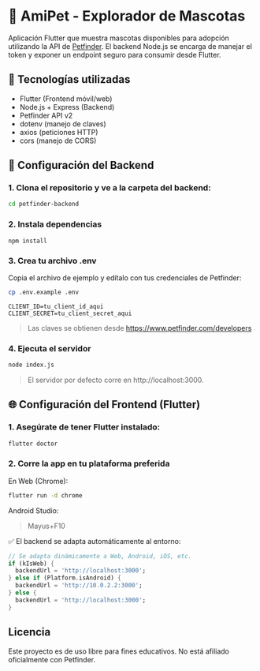 # 🐾 AmiPet - Explorador de Mascotas

Aplicación Flutter que muestra mascotas disponibles para adopción utilizando la API de [Petfinder](https://www.petfinder.com/developers/). El backend Node.js se encarga de manejar el token y exponer un endpoint seguro para consumir desde Flutter.

## 📱 Tecnologías utilizadas

- Flutter (Frontend móvil/web)
- Node.js + Express (Backend)
- Petfinder API v2
- dotenv (manejo de claves)
- axios (peticiones HTTP)
- cors (manejo de CORS)

## 🔧 Configuración del Backend

### 1. Clona el repositorio y ve a la carpeta del backend:

```bash
cd petfinder-backend
```

### 2. Instala dependencias

```
npm install
```

### 3. Crea tu archivo .env

Copia el archivo de ejemplo y edítalo con tus credenciales de Petfinder:

```bash
cp .env.example .env
```

```
CLIENT_ID=tu_client_id_aqui
CLIENT_SECRET=tu_client_secret_aqui
```

> Las claves se obtienen desde https://www.petfinder.com/developers

### 4. Ejecuta el servidor

```bash
node index.js
```

> El servidor por defecto corre en http://localhost:3000.

## 🌐 Configuración del Frontend (Flutter)

### 1. Asegúrate de tener Flutter instalado:

```bash
flutter doctor
```

### 2. Corre la app en tu plataforma preferida

En Web (Chrome):

```bash
flutter run -d chrome
```

Android Studio:

> Mayus+F10

✅ El backend se adapta automáticamente al entorno:

```dart
// Se adapta dinámicamente a Web, Android, iOS, etc.
if (kIsWeb) {
  backendUrl = 'http://localhost:3000';
} else if (Platform.isAndroid) {
  backendUrl = 'http://10.0.2.2:3000';
} else {
  backendUrl = 'http://localhost:3000';
}
```

## Licencia

Este proyecto es de uso libre para fines educativos. No está afiliado oficialmente con Petfinder.

